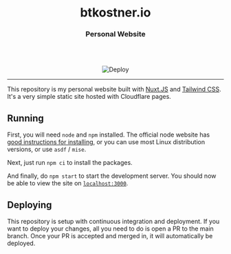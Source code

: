 <div align="center">
  <h1 align="center"><center>btkostner.io</center></h1>
  <h3 align="center"><center>Personal Website</center></h3>
  <br>
  <br>
</div>

<p align="center">
  <img src="https://github.com/btkostner/btkostner.io/workflows/Deploy/badge.svg" alt="Deploy">
</p>

---

This repository is my personal website built with [Nuxt.JS](https://nuxtjs.org/) and [Tailwind CSS](https://tailwindcss.com/). It's a very simple static site hosted with Cloudflare pages.

## Running

First, you will need `node` and `npm` installed. The official node website has [good instructions for installing](https://nodejs.org/en/download/package-manager/), or you can use most Linux distribution versions, or use `asdf` / `mise`.

Next, just run `npm ci` to install the packages.

And finally, do `npm start` to start the development server. You should now be able to view the site on [`localhost:3000`](http://localhost:3000).

## Deploying

This repository is setup with continuous integration and deployment. If you want to deploy your changes, all you need to do is open a PR to the main branch. Once your PR is accepted and merged in, it will automatically be deployed.
